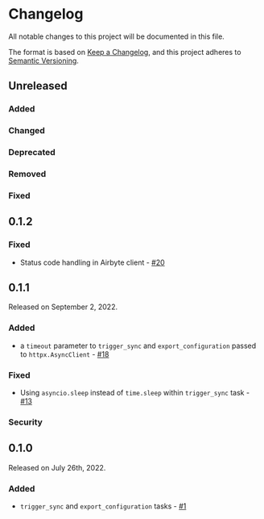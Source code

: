 # Changelog

All notable changes to this project will be documented in this file.

The format is based on [Keep a Changelog](https://keepachangelog.com/en/1.0.0/),
and this project adheres to [Semantic Versioning](https://semver.org/spec/v2.0.0.html).

## Unreleased

### Added

### Changed

### Deprecated

### Removed

### Fixed

## 0.1.2

### Fixed

- Status code handling in Airbyte client - [#20](https://github.com/PrefectHQ/prefect-airbyte/pull/20)

## 0.1.1

Released on September 2, 2022.

### Added

- a `timeout` parameter to `trigger_sync` and `export_configuration` passed to `httpx.AsyncClient` - [#18](https://github.com/PrefectHQ/prefect-airbyte/pull/18)

### Fixed

- Using `asyncio.sleep` instead of `time.sleep` within `trigger_sync` task - [#13](https://github.com/PrefectHQ/prefect-airbyte/pull/13)

### Security

## 0.1.0

Released on July 26th, 2022.

### Added

- `trigger_sync` and `export_configuration` tasks - [#1](https://github.com/PrefectHQ/prefect-airbyte/pull/1)
